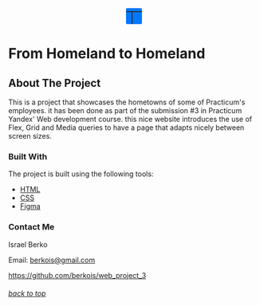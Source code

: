 <div align="center">
  <a href="https://berkois.github.io/web_project_3">
    <img src="./images/logo.png" alt="logo">
  </a>
</div>

# **From Homeland to Homeland**

## About The Project

This is a project that showcases the hometowns of some of Practicum's employees. it has been done as part of the submission #3 in Practicum Yandex' Web development course. this nice website introduces the use of Flex, Grid and Media queries to have a page that adapts nicely between screen sizes.

### Built With

The project is built using the following tools:

- [HTML](https://developer.mozilla.org/en-US/docs/Web/HTML)
- [CSS](https://www.w3.org/Style/CSS/Overview.en.html)
- [Figma](https://www.figma.com/)

### Contact Me

Israel Berko

Email: berkois@gmail.com

https://github.com/berkois/web_project_3

###### [back to top](#top)
